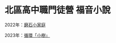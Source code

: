 # 北區高中職門徒營 福音小說

2022年：[磨石小家庭](https://www.cef.tw/cefcamp/news_main.php?camp=seniorcamp&camp_id=15&newsid=16&menu_id=382)

2023年：[循環「小樹」](https://celine10811020.github.io/taipeisia/Content.html)
